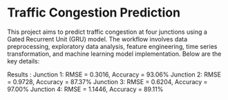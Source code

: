 # Traffic Congestion Prediction 

This project aims to predict traffic congestion at four junctions using a Gated Recurrent Unit (GRU) model. The workflow involves data preprocessing, exploratory data analysis, feature engineering, time series transformation, and machine learning model implementation. Below are the key details:

 Results :
     Junction 1: RMSE = 0.3016, Accuracy = 93.06%
     Junction 2: RMSE = 0.9728, Accuracy = 87.37%
     Junction 3: RMSE = 0.6204, Accuracy = 97.00%
     Junction 4: RMSE = 1.1446, Accuracy = 89.11%


